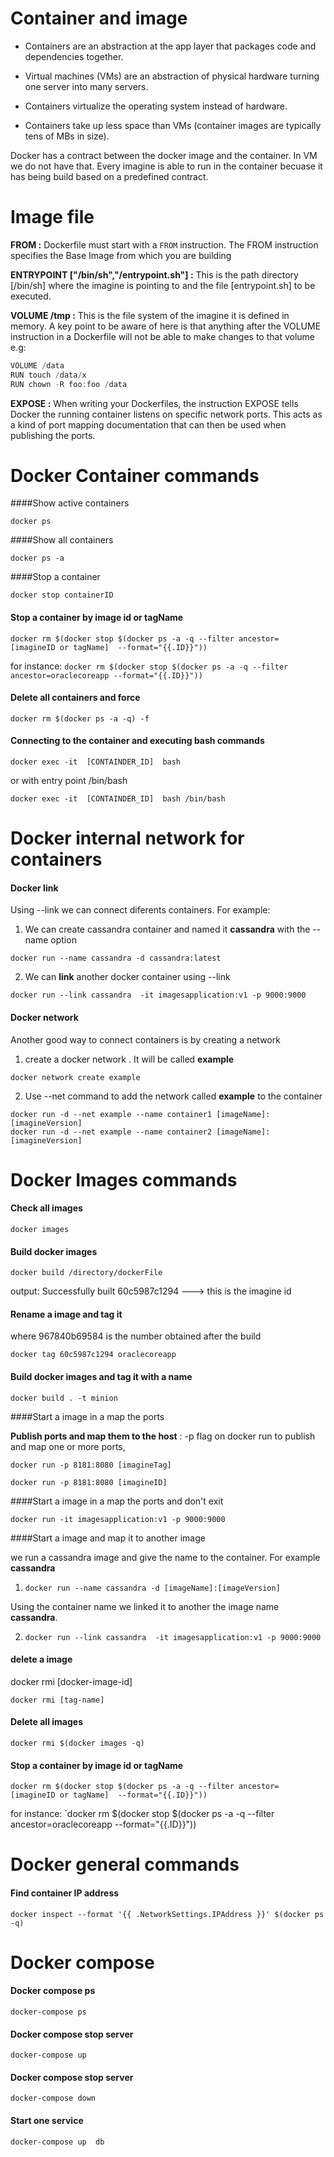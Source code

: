 Container and image
====================

* Containers are an abstraction at the app layer that packages code and dependencies together.

* Virtual machines (VMs) are an abstraction of physical hardware turning one server into many servers.

* Containers virtualize the operating system instead of hardware.

* Containers take up less space than VMs (container images are typically tens of MBs in size).

Docker has a contract between the docker image and the container.
In VM we do not  have that. Every imagine is able to run in the container becuase it has being build based on a predefined contract.


 Image file
========

**FROM :** Dockerfile must start with a `FROM` instruction. The FROM instruction specifies the Base Image from which you are building

**ENTRYPOINT ["/bin/sh","/entrypoint.sh"] :**  This is the path directory [/bin/sh] where the imagine is pointing to and the file [entrypoint.sh] to be executed.

**VOLUME /tmp :** This is the file system of the imagine it is defined in memory.
A key point to be aware of here is that anything after the VOLUME instruction in a Dockerfile will not be able to make changes to that volume e.g:

```c
VOLUME /data
RUN touch /data/x
RUN chown -R foo:foo /data
```
**EXPOSE :** When writing your Dockerfiles, the instruction EXPOSE tells Docker the running container listens on specific network ports. This acts as a kind of port mapping documentation that can then be used when publishing the ports.



Docker Container commands 
=========================

####Show active containers

`docker ps`

####Show all containers

`docker ps -a`


####Stop a container

`docker stop containerID`

#### Stop a container by image id or tagName

`docker rm $(docker stop $(docker ps -a -q --filter ancestor= [imagineID or tagName]  --format="{{.ID}}"))`

for instance:
`docker rm $(docker stop $(docker ps -a -q --filter ancestor=oraclecoreapp --format="{{.ID}}"))
`

#### Delete all containers and force

`docker rm $(docker ps -a -q) -f `

#### Connecting to the container and executing  bash commands

`docker exec -it  [CONTAINDER_ID]  bash  `

or  with entry point /bin/bash 

`docker exec -it  [CONTAINDER_ID]  bash /bin/bash `


 Docker internal network for containers
========


#### Docker link

Using --link  we can connect diferents  containers. For example:

1) We can create cassandra container and named it **cassandra** with the --name option
```
docker run --name cassandra -d cassandra:latest
```
2) We can **link** another docker container using --link 

```
docker run --link cassandra  -it imagesapplication:v1 -p 9000:9000
```
#### Docker network

Another good way to connect containers is by creating a network 

1) create a docker network . It will be called **example**

```
docker network create example
```

2) Use --net command to add the network called **example**  to the container
```
docker run -d --net example --name container1 [imageName]:[imagineVersion]
docker run -d --net example --name container2 [imageName]:[imagineVersion]
```
 

Docker Images commands 
========================

#### Check all images

`docker images`


#### Build docker images

`docker build /directory/dockerFile`

output: Successfully built 60c5987c1294 ---> this is the imagine id

#### Rename a image and tag it

where 967840b69584 is the number obtained after the build

`docker tag 60c5987c1294 oraclecoreapp`

#### Build docker images and tag it with a name

`docker build . -t minion`

####Start a image in a map the ports

**Publish ports and map them to the host** :  -p flag on docker run to publish and map one or more ports,

`docker run -p 8181:8080 [imagineTag]`

`docker run -p 8181:8080 [imagineID]`

####Start a image in a map the ports and don't exit 

`docker run -it imagesapplication:v1 -p 9000:9000`

####Start a image and map it to another image 

we run a cassandra image and give the name to the container. For example **cassandra**

1)  `docker run --name cassandra -d [imageName]:[imageVersion]`

Using the container name we linked it to another the image name **cassandra**. 

2) `docker run --link cassandra  -it imagesapplication:v1 -p 9000:9000`

#### delete a image

docker rmi [docker-image-id]

`docker rmi [tag-name]`

#### Delete all images

`docker rmi $(docker images -q)`

#### Stop a container by image id or tagName

`docker rm $(docker stop $(docker ps -a -q --filter ancestor= [imagineID or tagName]  --format="{{.ID}}"))`

for instance:
`docker rm $(docker stop $(docker ps -a -q --filter ancestor=oraclecoreapp --format="{{.ID}}"))


Docker general commands 
========================

#### Find container IP address

`docker inspect --format '{{ .NetworkSettings.IPAddress }}' $(docker ps -q)`


Docker compose
=============

#### Docker compose ps

`docker-compose ps`

#### Docker compose stop server

`docker-compose up`

#### Docker compose stop server

`docker-compose down`

#### Start one service

`docker-compose up  db`
